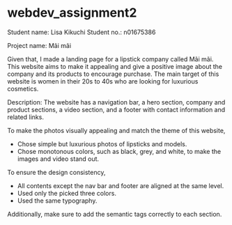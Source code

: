 # webdev_assignment2

Student name: Lisa Kikuchi Student no.: n01675386

Project name: Mãi mãi

Given that, I made a landing page for a lipstick company called Mãi mãi. This website aims to make it appealing and give a positive image about the company and its products to encourage purchase.
The main target of this website is women in their 20s to 40s who are looking for luxurious cosmetics.

Description: The website has a navigation bar, a hero section, company and product sections, a video section, and a footer with contact information and related links.

To make the photos visually appealing and match the theme of this website,
- Chose simple but luxurious photos of lipsticks and models.
- Chose monotonous colors, such as black, grey, and white, to make the images and video stand out.

To ensure the design consistency,
- All contents except the nav bar and footer are aligned at the same level.
- Used only the picked three colors.
- Used the same typography.
  
Additionally, make sure to add the semantic tags correctly to each section.
